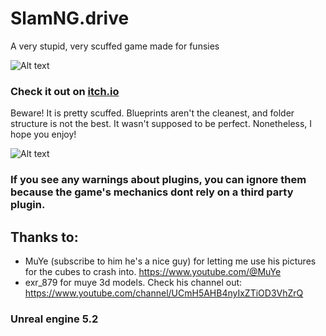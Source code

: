 # SlamNG.drive
 A very stupid, very scuffed game made for funsies

![Alt text](https://img.itch.zone/aW1nLzEyMzY1NTQ0LnBuZw==/original/WwI6Cr.png)

### Check it out on [itch.io](https://devboiagru.itch.io/slamngdunk)

Beware! It is pretty scuffed. Blueprints aren't the cleanest, and folder structure is not the best. It wasn't supposed to be perfect. Nonetheless, I hope you enjoy!

![Alt text](https://img.itch.zone/aW1nLzEyOTQ4ODY4LnBuZw==/original/u3a%2FZY.png)

### If you see any warnings about plugins, you can ignore them because the game's mechanics dont rely on a third party plugin.

## Thanks to:
 - MuYe (subscribe to him he's a nice guy) for letting me use his pictures for the cubes to crash into. https://www.youtube.com/@MuYe
 - exr_879 for muye 3d models. Check his channel out: https://www.youtube.com/channel/UCmH5AHB4nyIxZTiOD3VhZrQ

### Unreal engine 5.2
